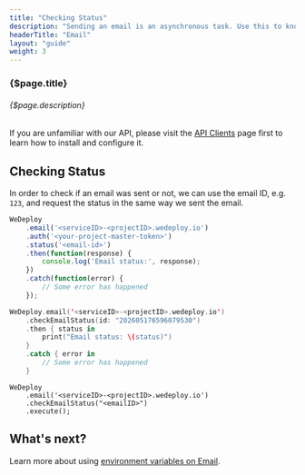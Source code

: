 ```yaml
---
title: "Checking Status"
description: "Sending an email is an asynchronous task. Use this to know if an email was sent or not."
headerTitle: "Email"
layout: "guide"
weight: 3
---
```


### {$page.title}

###### {$page.description}

<aside>

If you are unfamiliar with our API, please visit the [API Clients](/docs/intro/api-clients.html) page first to learn how to install and configure it.

</aside>

<article id="1">

## Checking Status

In order to check if an email was sent or not, we can use the email ID, e.g. `123`, and request the status in the same way we sent the email.

```javascript
WeDeploy
	.email('<serviceID>-<projectID>.wedeploy.io')
	.auth('<your-project-master-token>')
	.status('<email-id>')
	.then(function(response) {
		console.log('Email status:', response);
	})
	.catch(function(error) {
		// Some error has happened
	});
```
```swift
WeDeploy.email('<serviceID>-<projectID>.wedeploy.io')
	.checkEmailStatus(id: "202605176596079530")
	.then { status in
		print("Email status: \(status)")
	}
	.catch { error in
		// Some error has happened
	}
```
```text/x-java
WeDeploy
	.email('<serviceID>-<projectID>.wedeploy.io')
	.checkEmailStatus("<emailID>")
	.execute();
```

</article>

## What's next?

Learn more about using [environment variables on Email](/docs/email/environment-variables.html).
